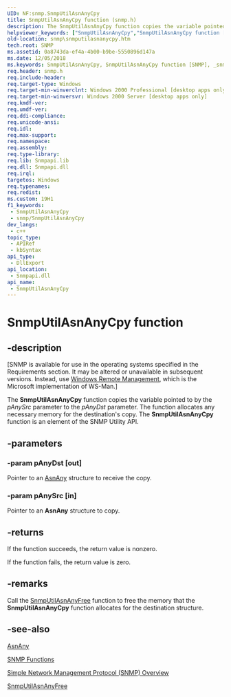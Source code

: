 ```yaml
---
UID: NF:snmp.SnmpUtilAsnAnyCpy
title: SnmpUtilAsnAnyCpy function (snmp.h)
description: The SnmpUtilAsnAnyCpy function copies the variable pointed to by the pAnySrc parameter to the pAnyDst parameter. The function allocates any necessary memory for the destination's copy. The SnmpUtilAsnAnyCpy function is an element of the SNMP Utility API.
helpviewer_keywords: ["SnmpUtilAsnAnyCpy","SnmpUtilAsnAnyCpy function [SNMP]","_snmp_snmputilasnanycpy","snmp.snmputilasnanycpy","snmp/SnmpUtilAsnAnyCpy"]
old-location: snmp\snmputilasnanycpy.htm
tech.root: SNMP
ms.assetid: 0a8743da-ef4a-4b00-b9be-5550896d147a
ms.date: 12/05/2018
ms.keywords: SnmpUtilAsnAnyCpy, SnmpUtilAsnAnyCpy function [SNMP], _snmp_snmputilasnanycpy, snmp.snmputilasnanycpy, snmp/SnmpUtilAsnAnyCpy
req.header: snmp.h
req.include-header: 
req.target-type: Windows
req.target-min-winverclnt: Windows 2000 Professional [desktop apps only]
req.target-min-winversvr: Windows 2000 Server [desktop apps only]
req.kmdf-ver: 
req.umdf-ver: 
req.ddi-compliance: 
req.unicode-ansi: 
req.idl: 
req.max-support: 
req.namespace: 
req.assembly: 
req.type-library: 
req.lib: Snmpapi.lib
req.dll: Snmpapi.dll
req.irql: 
targetos: Windows
req.typenames: 
req.redist: 
ms.custom: 19H1
f1_keywords:
 - SnmpUtilAsnAnyCpy
 - snmp/SnmpUtilAsnAnyCpy
dev_langs:
 - c++
topic_type:
 - APIRef
 - kbSyntax
api_type:
 - DllExport
api_location:
 - Snmpapi.dll
api_name:
 - SnmpUtilAsnAnyCpy
---
```


# SnmpUtilAsnAnyCpy function


## -description

<p class="CCE_Message">[SNMP is available for use in the operating systems specified in the Requirements section. It may be altered or unavailable in subsequent versions. Instead, use <a href="/windows/desktop/WinRM/portal">Windows Remote Management</a>, which is the Microsoft implementation of WS-Man.]

The
				<b>SnmpUtilAsnAnyCpy</b> function copies the variable pointed to by the <i>pAnySrc</i> parameter to the <i>pAnyDst</i> parameter. The function allocates any necessary memory for the destination's copy. The 
<b>SnmpUtilAsnAnyCpy</b> function is an element of the SNMP Utility API.

## -parameters

### -param pAnyDst [out]

Pointer to an 
<a href="/windows/desktop/api/snmp/ns-snmp-asnany">AsnAny</a> structure to receive the copy.

### -param pAnySrc [in]

Pointer to an 
<b>AsnAny</b> structure to copy.

## -returns

If the function succeeds, the return value is nonzero.

If the function fails, the return value is zero.

## -remarks

Call the 
<a href="/windows/desktop/api/snmp/nf-snmp-snmputilasnanyfree">SnmpUtilAsnAnyFree</a> function to free the memory that the 
<b>SnmpUtilAsnAnyCpy</b> function allocates for the destination structure.

## -see-also

<a href="/windows/desktop/api/snmp/ns-snmp-asnany">AsnAny</a>



<a href="/windows/desktop/SNMP/snmp-functions">SNMP Functions</a>



<a href="/windows/desktop/SNMP/simple-network-management-protocol-snmp-">Simple Network Management Protocol (SNMP) Overview</a>



<a href="/windows/desktop/api/snmp/nf-snmp-snmputilasnanyfree">SnmpUtilAsnAnyFree</a>